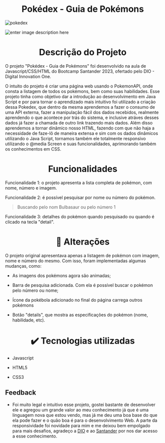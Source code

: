 
<h1  align="center"> Pokédex - Guia de Pokémons</h1>

<p  align="center">

![pokedex](http://img.shields.io/static/v1?label=STATUS&message=EM%20CRIAÇÃO&color=GREEN&style=for-the-badge)


  

![enter image description here](https://i.imgur.com/M1nAfrx.png)
  

<p>

<h1  align="center"> Descrição do Projeto </h1>

O projeto "Pokédex - Guia de Pokémons" foi desenvolvido na aula de Javascript/CSS/HTML do Bootcamp Santander 2023, ofertado pelo DIO - Digital Innovation One. 

O intuito do projeto é criar uma página web usando o PokemonAPI, onde consta a listagem de todos os pokémons, bem como suas habilidades.
 Esse projeto tinha como objetivo dar a introdução ao desenvolvimento em Java Script e por para tornar o aprendizado mais intuitivo foi utilizado a criação dessa Pokedex, que dentro da mesma aprendemos a fazer o consumo de uma API externa, fazer a manipulação fácil dos dados recebidos, realmente aprendendo o que acontece por trás do sistema, e inclusive atráves desses dados já fazer a chamada de outro link trazendo mais dados. Além disso aprendemos a tornar dinâmico nosso HTML, fazendo com que não haja a necessidade de faze-lô de maneira extensa e sim com os dados dinâmicos utilizando o Java Script, tornamos também ele totalmente responsivo utilizando o @media Screen e suas funcionalidades, aprimorando também os conhecimentos em CSS.

<h1  align="center"> Funcionalidades </h1>

Funcionalidade 1: o projeto apresenta a lista completa de pokémon, com nome, número e imagem.

Funcionalidade 2: é possível pesquisar por nome ou número do pokémon.

> Buscando pelo nom Bulbasaur ou pelo número 1

Funcionalidade 3: detalhes do pokémon quando pesquisado ou quando é clicado na tecla "detail".

<h1  align="center"> 🔨 Alterações</h1>

O projeto original apresentava apenas a listagem de pokémon com imagem, nome e número do mesmo. Com isso, foram implementadas algumas mudanças, como: <br>

- As imagens dos pokémons agora são animadas; <br>

- Barra de pesquisa adicionada. Com ela é possível buscar o pokémon pelo número ou nome; <br>

- Ícone da pokébola adicionado no final do página carrega outros pokémons <br>

- Botão "details", que mostra as especificações do pokémon (nome, habilidade, etc).

<h1  align="center"> ✔️ Tecnologias utilizadas </h1>

- Javascript <br>

- HTML5 <br>

- CSS3 <br>

</p>

## Feedback
- Foi muito legal e intuitivo esse projeto, gostei bastante de desenvolver ele e agregou um grande valor ao meu conhecimento já que é uma linguagem nova que estou vendo, mas já me deu uma boa base do que ela pode fazer e o quão boa é para o desenvolvimento Web. A parte da responsividade foi novidade para mim e me deixou bem empolgado para mais desafios, agradeço a [DIO](https://github.com/digitalinnovationone) e ao [Santander](https://app.becas-santander.com/pt-BR/program/bolsas-santander-santander-bootcamp-2023) por nos dar acesso a esse conhecimento.
